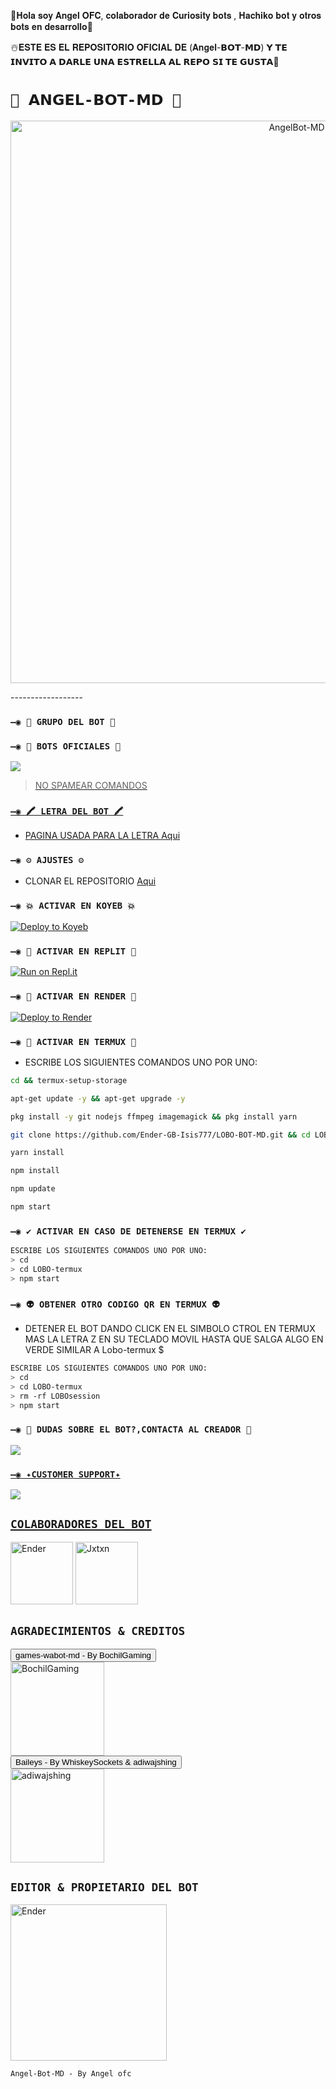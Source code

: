 🍁𝐇𝐨𝐥𝐚 𝐬𝐨𝐲 𝐀𝐧𝐠𝐞𝐥 𝐎𝐅𝐂, 𝐜𝐨𝐥𝐚𝐛𝐨𝐫𝐚𝐝𝐨𝐫 𝐝𝐞 𝐂𝐮𝐫𝐢𝐨𝐬𝐢𝐭𝐲 𝐛𝐨𝐭𝐬 , 𝐇𝐚𝐜𝐡𝐢𝐤𝐨 𝐛𝐨𝐭 𝐲 𝐨𝐭𝐫𝐨𝐬 𝐛𝐨𝐭𝐬 𝐞𝐧 𝐝𝐞𝐬𝐚𝐫𝐫𝐨𝐥𝐥𝐨🐺

☃️𝐄𝐒𝐓𝐄 𝐄𝐒 𝐄𝐋 𝐑𝐄𝐏𝐎𝐒𝐈𝐓𝐎𝐑𝐈𝐎 𝐎𝐅𝐈𝐂𝐈𝐀𝐋 𝐃𝐄 (𝐀𝐧𝐠𝐞𝐥-𝗕𝗢𝗧-𝗠𝗗)
𝗬 𝗧𝗘 𝗜𝗡𝗩𝗜𝗧𝗢 𝗔 𝗗𝗔𝗥𝗟𝗘 𝗨𝗡𝗔 𝗘𝗦𝗧𝗥𝗘𝗟𝗟𝗔 𝗔𝗟 𝗥𝗘𝗣𝗢 𝗦𝗜 𝗧𝗘 𝗚𝗨𝗦𝗧𝗔🌟

# `🐺 𝗔𝗡𝗚𝗘𝗟-𝗕𝗢𝗧-𝗠𝗗 🐺` 
<p align="center">
<img src="https://i.ibb.co/wYRhwjt/angel-bot.jpg" alt="AngelBot-MD" width="900"/>
</p>
------------------

### `—◉ 💟 GRUPO DEL BOT 💟`



### `—◉ 🤖 BOTS OFICIALES 🤖`

<a href="https://api.whatsapp.com/send/?phone=593939005387&text=/estado&type=phone_number&app_absent=0" target="blank"><img src="https://img.shields.io/badge/BOT_OFICIAL_1-25D366?style=for-the-badge&logo=whatsapp&logoColor=white" />



 > NO SPAMEAR COMANDOS


### `—◉ 🖍 LETRA DEL BOT 🖍`
- PAGINA USADA PARA LA LETRA [Aqui](https://smiley.cool/es/weirdmaker.php)


### `—◉ ⚙️ AJUSTES ⚙️`
- CLONAR EL REPOSITORIO [Aqui](https://github.com/BrunoSobrino/Hachiko-Bot-MD/fork)

  
### `—◉ 💥 ACTIVAR EN KOYEB 💥`

[![Deploy to Koyeb](https://www.koyeb.com/static/images/deploy/button.svg)](https://app.koyeb.com/deploy?type=git&repository=https://github.com/BrunoSobrino/TheMystic-Bot-MD&branch=master&name=mysticbot)
  
### `—◉ 🌌 ACTIVAR EN REPLIT 🌌`

[![Run on Repl.it](https://repl.it/badge/github/BrunoSobrino/TheMystic-Bot-MD)](https://repl.it/github/BrunoSobrino/TheMystic-Bot-MD) 
  
### `—◉ 🔰 ACTIVAR EN RENDER 🔰`

[![Deploy to Render](https://render.com/images/deploy-to-render-button.svg)](https://dashboard.render.com/blueprint/new?repo=https%3A%2F%2Fgithub.com%2FBrunoSobrino%2FTheMystic-Bot-MD) 

### `—◉ 👾 ACTIVAR EN TERMUX 👾` 
- ESCRIBE LOS SIGUIENTES COMANDOS UNO POR UNO:
```bash
cd && termux-setup-storage
```

```bash
apt-get update -y && apt-get upgrade -y
```

```bash
pkg install -y git nodejs ffmpeg imagemagick && pkg install yarn 
```

```bash
git clone https://github.com/Ender-GB-Isis777/LOBO-BOT-MD.git && cd LOBO-BOT-MD
```

```bash
yarn install
```

```bash
npm install
```

```bash
npm update
```

```bash
npm start
```

### `—◉ ✔️ ACTIVAR EN CASO DE DETENERSE EN TERMUX ✔️`
```bash
ESCRIBE LOS SIGUIENTES COMANDOS UNO POR UNO:
> cd 
> cd LOBO-termux
> npm start
```

### `—◉ 👽 OBTENER OTRO CODIGO QR EN TERMUX 👽`
- DETENER EL BOT DANDO CLICK EN EL SIMBOLO CTROL EN TERMUX MAS LA LETRA Z EN SU TECLADO MOVIL HASTA QUE SALGA ALGO EN VERDE SIMILAR A Lobo-termux $  
```bash
ESCRIBE LOS SIGUIENTES COMANDOS UNO POR UNO:
> cd 
> cd LOBO-termux
> rm -rf LOBOsession
> npm start
```



 ### `—◉ 👑 DUDAS SOBRE EL BOT?,CONTACTA AL CREADOR 👑`
<a href="http://wa.me/51982110760" target="blank"><img src="https://img.shields.io/badge/𝐀𝐧𝐠𝐞𝐥_𝐨𝐟𝐜_CREADOR-25D366?style=for-the-badge&logo=whatsapp&logoColor=white" />

### `—◉ ✦CUSTOMER SUPPORT✦`
<a href="http://wa.me/51982110760" target="blank"><img src="https://img.shields.io/badge/Angel_ofc_COSTOMER_SUPPORT-25D366?style=for-the-badge&logo=whatsapp&logoColor=white" />

## `COLABORADORES DEL BOT` 
<a href="[https://github.com/Ender-GB-Isis777]"><img src="https://github.com/Ender-GB-Isis777.png" width="100" height="100" alt="Ender"/></a>
<a href="[https://github.com/Jxtxn17]"><img src="https://github.com/Jxtxn17.png" width="100" height="100" alt="Jxtxn"/></a>


## `AGRADECIMIENTOS & CREDITOS` 
<div><button id="boton" type="button">games-wabot-md - By BochilGaming </button></div>
<a href="https://github.com/BochilGaming/games-wabot-md/tree/multi-device"><img src="https://github.com/BochilGaming.png" width="150" height="150" alt="BochilGaming"/></a>
<div><button id="boton" type="button">Baileys - By WhiskeySockets & adiwajshing</button></div>
<a href="https://github.com/WhiskeySockets/Baileys"><img src="https://github.com/WhiskeySockets.png" width="150" height="150" alt="adiwajshing"/></a>

## `EDITOR & PROPIETARIO DEL BOT` 
<a href="https://github.com/Ender-GB-Isis777"><img src="https://github.com/Ender-GB-Isis777.png" width="250" height="250" alt="Ender"/></a>
  
`Angel-Bot-MD - By Angel ofc`
